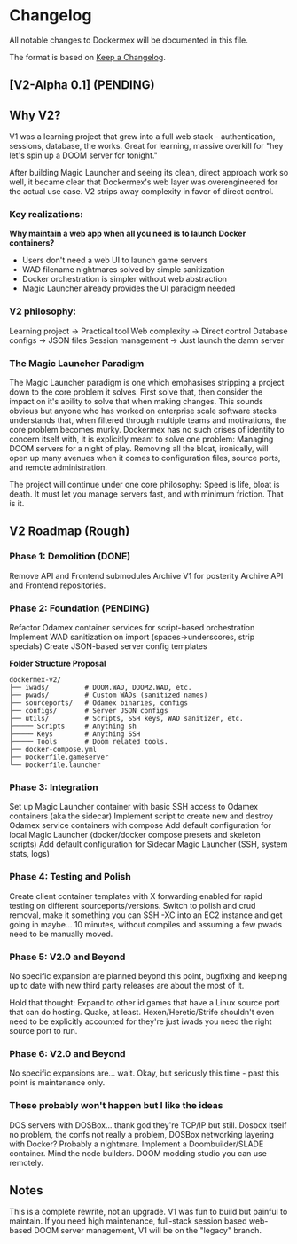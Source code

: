 # Changelog

All notable changes to Dockermex will be documented in this file.

The format is based on [Keep a Changelog](https://keepachangelog.com/en/1.0.0/).

## [V2-Alpha 0.1] (PENDING)

## Why V2?
V1 was a learning project that grew into a full web stack - authentication, sessions, database, the works. Great for learning, massive overkill for "hey let's spin up a DOOM server for tonight."

After building Magic Launcher and seeing its clean, direct approach work so well, it became clear that Dockermex's web layer was overengineered for the actual use case. V2 strips away complexity in favor of direct control.
### Key realizations:

**Why maintain a web app when all you need is to launch Docker containers?**

- Users don't need a web UI to launch game servers
- WAD filename nightmares solved by simple sanitization
- Docker orchestration is simpler without web abstraction
- Magic Launcher already provides the UI paradigm needed

### V2 philosophy:

Learning project → Practical tool
Web complexity → Direct control
Database configs → JSON files
Session management → Just launch the damn server

### The Magic Launcher Paradigm
The Magic Launcher paradigm is one which emphasises stripping a project down to the core problem it solves.
First solve that, then consider the impact on it's ability to solve that when making changes.
This sounds obvious but anyone who has worked on enterprise scale software stacks understands that, when filtered through multiple teams and motivations, the core problem becomes murky.
Dockermex has no such crises of identity to concern itself with, it is explicitly meant to solve one problem: Managing DOOM servers for a night of play.
Removing all the bloat, ironically, will open up many avenues when it comes to configuration files, source ports, and remote administration.

The project will continue under one core philosophy:
Speed is life, bloat is death. It must let you manage servers fast, and with minimum friction. That is it.

## V2 Roadmap (Rough)

### Phase 1: Demolition (DONE)

Remove API and Frontend submodules
Archive V1 for posterity
Archive API and Frontend repositories.

### Phase 2: Foundation (PENDING)

Refactor Odamex container services for script-based orchestration
Implement WAD sanitization on import (spaces→underscores, strip specials)
Create JSON-based server config templates

**Folder Structure Proposal**
```
dockermex-v2/
├── iwads/         # DOOM.WAD, DOOM2.WAD, etc.
├── pwads/         # Custom WADs (sanitized names)
├── sourceports/   # Odamex binaries, configs
├── configs/       # Server JSON configs
├── utils/         # Scripts, SSH keys, WAD sanitizer, etc.
├───── Scripts     # Anything sh
├───── Keys        # Anything SSH
├───── Tools       # Doom related tools.
├── docker-compose.yml
├── Dockerfile.gameserver
└── Dockerfile.launcher
```

### Phase 3: Integration

Set up Magic Launcher container with basic SSH access to Odamex containers (aka the sidecar)
Implement script to create new and destroy Odamex service containers with compose
Add default configuration for local Magic Launcher (docker/docker compose presets and skeleton scripts)
Add default configuration for Sidecar Magic Launcher (SSH, system stats, logs)

### Phase 4: Testing and Polish
Create client container templates with X forwarding enabled for rapid testing on different sourceports/versions.
Switch to polish and crud removal, make it something you can SSH -XC into an EC2 instance and get going in maybe... 10 minutes, without compiles and assuming a few pwads need to be manually moved.

### Phase 5: V2.0 and Beyond
No specific expansion are planned beyond this point, bugfixing and keeping up to date with new third party releases are about the most of it.

Hold that thought: Expand to other id games that have a Linux source port that can do hosting. Quake, at least. 
Hexen/Heretic/Strife shouldn't even need to be explicitly accounted for they're just iwads you need the right source port to run.

### Phase 6: V2.0 and Beyond
No specific expansions are... wait. Okay, but seriously this time - past this point is maintenance only.

### These probably won't happen but I like the ideas
DOS servers with DOSBox... thank god they're TCP/IP but still. Dosbox itself no problem, the confs not really a problem, DOSBox networking layering with Docker? Probably a nightmare.
Implement a Doombuilder/SLADE container. Mind the node builders. DOOM modding studio you can use remotely.

## Notes

This is a complete rewrite, not an upgrade.
V1 was fun to build but painful to maintain.
If you need high maintenance, full-stack session based web-based DOOM server management, V1 will be on the "legacy" branch.